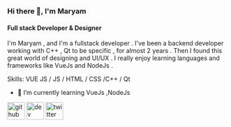 ### Hi there 👋, I'm Maryam 
#### Full stack Developer & Designer

I'm Maryam , and I'm a fullstack developer . I've been a backend developer working with C++ , Qt to be specific , for almost 2 years . Then I found this great world of designing and UI/UX . I really enjoy learning languages and frameworks like VueJs and NodeJs .

Skills: VUE JS / JS / HTML / CSS /C++ / Qt

- 🌱 I’m currently learning VueJs ,NodeJs 


[<img src='https://cdn.jsdelivr.net/npm/simple-icons@3.0.1/icons/github.svg' alt='github' height='40'>](https://github.com/maryamdkh)  [<img src='https://cdn.jsdelivr.net/npm/simple-icons@3.0.1/icons/dev-dot-to.svg' alt='dev' height='40'>](https://dev.to/maryamdkh)  [<img src='https://cdn.jsdelivr.net/npm/simple-icons@3.0.1/icons/twitter.svg' alt='twitter' height='40'>](https://twitter.com/maryam_dkh)  


